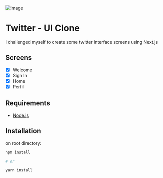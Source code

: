 
![image](https://user-images.githubusercontent.com/49209628/150879014-f5b0dbbe-73ba-4793-baf3-48b9acc2411e.png)

<!-- <p align="center">
  <img src="https://user-images.githubusercontent.com/49209628/150879014-f5b0dbbe-73ba-4793-baf3-48b9acc2411e.png" width="500" />
</p> -->

# Twitter - UI Clone

I challenged myself to create some twitter interface screens using Next.js

## Screens

- [x] Welcome
- [x] Sign In
- [x] Home
- [x] Perfil

## Requirements

- [Node.js](https://nodejs.org/en/download/)


## Installation

on root directory:

```bash
npm install

# or

yarn install
```
